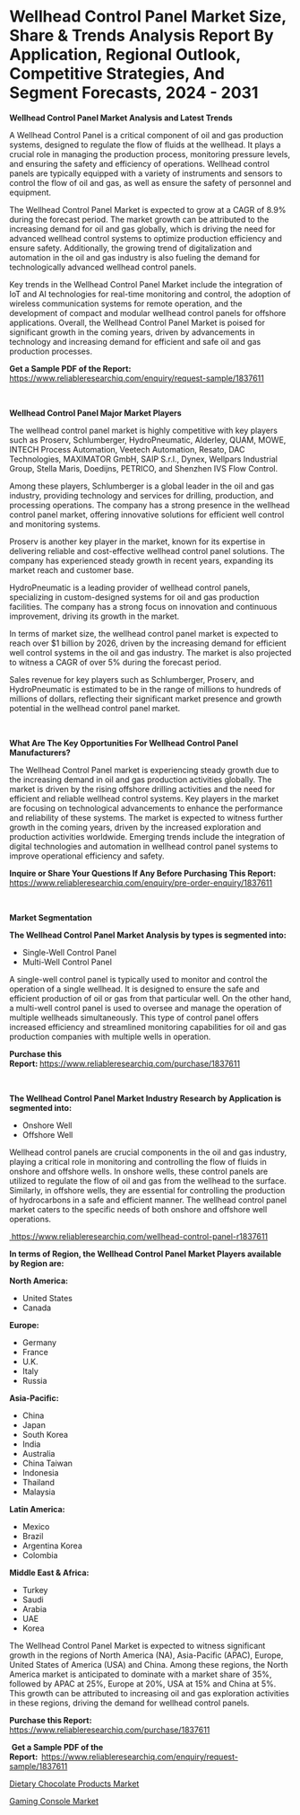 <p><h1>Wellhead Control Panel Market Size, Share & Trends Analysis Report By Application, Regional Outlook, Competitive Strategies, And Segment Forecasts, 2024 - 2031</h1></p><p><strong>Wellhead Control Panel Market Analysis and Latest Trends</strong></p>
<p><p>A Wellhead Control Panel is a critical component of oil and gas production systems, designed to regulate the flow of fluids at the wellhead. It plays a crucial role in managing the production process, monitoring pressure levels, and ensuring the safety and efficiency of operations. Wellhead control panels are typically equipped with a variety of instruments and sensors to control the flow of oil and gas, as well as ensure the safety of personnel and equipment.</p><p>The Wellhead Control Panel Market is expected to grow at a CAGR of 8.9% during the forecast period. The market growth can be attributed to the increasing demand for oil and gas globally, which is driving the need for advanced wellhead control systems to optimize production efficiency and ensure safety. Additionally, the growing trend of digitalization and automation in the oil and gas industry is also fueling the demand for technologically advanced wellhead control panels.</p><p>Key trends in the Wellhead Control Panel Market include the integration of IoT and AI technologies for real-time monitoring and control, the adoption of wireless communication systems for remote operation, and the development of compact and modular wellhead control panels for offshore applications. Overall, the Wellhead Control Panel Market is poised for significant growth in the coming years, driven by advancements in technology and increasing demand for efficient and safe oil and gas production processes.</p></p>
<p><strong>Get a Sample PDF of the Report:&nbsp;</strong> <a href="https://www.reliableresearchiq.com/enquiry/request-sample/1837611">https://www.reliableresearchiq.com/enquiry/request-sample/1837611</a></p>
<p>&nbsp;</p>
<p><strong>Wellhead Control Panel Major Market Players</strong></p>
<p><p>The wellhead control panel market is highly competitive with key players such as Proserv, Schlumberger, HydroPneumatic, Alderley, QUAM, MOWE, INTECH Process Automation, Veetech Automation, Resato, DAC Technologies, MAXIMATOR GmbH, SAIP S.r.l., Dynex, Wellpars Industrial Group, Stella Maris, Doedijns, PETRICO, and Shenzhen IVS Flow Control.</p><p>Among these players, Schlumberger is a global leader in the oil and gas industry, providing technology and services for drilling, production, and processing operations. The company has a strong presence in the wellhead control panel market, offering innovative solutions for efficient well control and monitoring systems.</p><p>Proserv is another key player in the market, known for its expertise in delivering reliable and cost-effective wellhead control panel solutions. The company has experienced steady growth in recent years, expanding its market reach and customer base.</p><p>HydroPneumatic is a leading provider of wellhead control panels, specializing in custom-designed systems for oil and gas production facilities. The company has a strong focus on innovation and continuous improvement, driving its growth in the market.</p><p>In terms of market size, the wellhead control panel market is expected to reach over $1 billion by 2026, driven by the increasing demand for efficient well control systems in the oil and gas industry. The market is also projected to witness a CAGR of over 5% during the forecast period.</p><p>Sales revenue for key players such as Schlumberger, Proserv, and HydroPneumatic is estimated to be in the range of millions to hundreds of millions of dollars, reflecting their significant market presence and growth potential in the wellhead control panel market.</p></p>
<p>&nbsp;</p>
<p><strong>What Are The Key Opportunities For Wellhead Control Panel Manufacturers?</strong></p>
<p><p>The Wellhead Control Panel market is experiencing steady growth due to the increasing demand in oil and gas production activities globally. The market is driven by the rising offshore drilling activities and the need for efficient and reliable wellhead control systems. Key players in the market are focusing on technological advancements to enhance the performance and reliability of these systems. The market is expected to witness further growth in the coming years, driven by the increased exploration and production activities worldwide. Emerging trends include the integration of digital technologies and automation in wellhead control panel systems to improve operational efficiency and safety.</p></p>
<p><strong>Inquire or Share Your Questions If Any Before Purchasing This Report:</strong> <a href="https://www.reliableresearchiq.com/enquiry/pre-order-enquiry/1837611">https://www.reliableresearchiq.com/enquiry/pre-order-enquiry/1837611</a></p>
<p>&nbsp;</p>
<p><strong>Market Segmentation</strong></p>
<p><strong>The Wellhead Control Panel Market Analysis by types is segmented into:</strong></p>
<p><ul><li>Single-Well Control Panel</li><li>Multi-Well Control Panel</li></ul></p>
<p><p>A single-well control panel is typically used to monitor and control the operation of a single wellhead. It is designed to ensure the safe and efficient production of oil or gas from that particular well. On the other hand, a multi-well control panel is used to oversee and manage the operation of multiple wellheads simultaneously. This type of control panel offers increased efficiency and streamlined monitoring capabilities for oil and gas production companies with multiple wells in operation.</p></p>
<p><strong>Purchase this Report:&nbsp;</strong><a href="https://www.reliableresearchiq.com/purchase/1837611">https://www.reliableresearchiq.com/purchase/1837611</a></p>
<p>&nbsp;</p>
<p><strong>The Wellhead Control Panel Market Industry Research by Application is segmented into:</strong></p>
<p><ul><li>Onshore Well</li><li>Offshore Well</li></ul></p>
<p><p>Wellhead control panels are crucial components in the oil and gas industry, playing a critical role in monitoring and controlling the flow of fluids in onshore and offshore wells. In onshore wells, these control panels are utilized to regulate the flow of oil and gas from the wellhead to the surface. Similarly, in offshore wells, they are essential for controlling the production of hydrocarbons in a safe and efficient manner. The wellhead control panel market caters to the specific needs of both onshore and offshore well operations.</p></p>
<p><a href="https://www.reliableresearchiq.com/wellhead-control-panel-r1837611">&nbsp;https://www.reliableresearchiq.com/wellhead-control-panel-r1837611</a></p>
<p><strong>In terms of Region, the Wellhead Control Panel Market Players available by Region are:</strong></p>
<p>
    <p> <strong> North America: </strong>
        <ul>
            <li>United States</li>
            <li>Canada</li>
        </ul>
        </p> 
    <p> <strong> Europe: </strong>
        <ul>
            <li>Germany</li>
            <li>France</li>
            <li>U.K.</li>
            <li>Italy</li>
            <li>Russia</li>
        </ul>
        </p> 
    <p> <strong> Asia-Pacific: </strong>
        <ul>
            <li>China</li>
            <li>Japan</li>
            <li>South Korea</li>
            <li>India</li>
            <li>Australia</li>
            <li>China Taiwan</li>
            <li>Indonesia</li>
            <li>Thailand</li>
            <li>Malaysia</li>
        </ul>
        </p> 
    <p> <strong> Latin America: </strong>
        <ul>
            <li>Mexico</li>
            <li>Brazil</li>
            <li>Argentina Korea</li>
            <li>Colombia</li>
        </ul>
        </p> 
    <p> <strong> Middle East & Africa: </strong>
        <ul>
            <li>Turkey</li>
            <li>Saudi</li>
            <li>Arabia</li>
            <li>UAE</li>
            <li>Korea</li>
        </ul>
    </p>
    </p>
<p><p>The Wellhead Control Panel Market is expected to witness significant growth in the regions of North America (NA), Asia-Pacific (APAC), Europe, United States of America (USA) and China. Among these regions, the North America market is anticipated to dominate with a market share of 35%, followed by APAC at 25%, Europe at 20%, USA at 15% and China at 5%. This growth can be attributed to increasing oil and gas exploration activities in these regions, driving the demand for wellhead control panels.</p></p>
<p><strong>Purchase this Report: </strong><a href="https://www.reliableresearchiq.com/purchase/1837611">https://www.reliableresearchiq.com/purchase/1837611</a></p>
<p>&nbsp;<strong>Get a Sample PDF of the Report:&nbsp;&nbsp;</strong><a href="https://www.reliableresearchiq.com/enquiry/request-sample/1837611">https://www.reliableresearchiq.com/enquiry/request-sample/1837611</a></p>
<p><strong></strong></p>
<p><p><a href="https://github.com/AlysaLedner2023/Market-Research-Report-List-2/blob/main/dietary-chocolate-products-market.md">Dietary Chocolate Products Market</a></p><p><a href="https://issuu.com/reportprime-2/docs/gaming-console-market-size-2030.pptx">Gaming Console Market</a></p></p>
